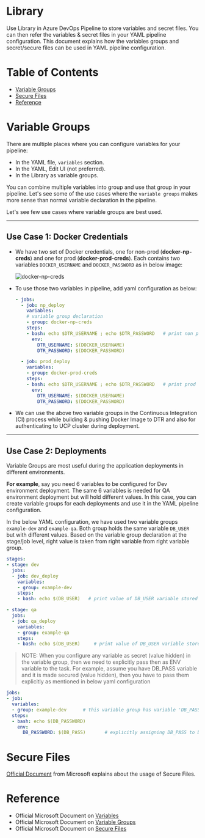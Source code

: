 # Library

Use Library in Azure DevOps Pipeline to store variables and secret files.  You can then refer the variables & secret files in your YAML pipeline configuration.  This document explains how the variables groups and secret/secure files can be used in YAML pipeline configuration.

# Table of Contents
- [Variable Groups](#variable-groups)
- [Secure Files](#secure-files)
- [Reference](#reference)

# Variable Groups
There are multiple places where you can configure variables for your pipeline:
- In the YAML file, `variables` section.
- In the YAML, Edit UI (not preferred).
- In the Library as variable groups.

You can combine multiple variables into group and use that group in your pipeline.  Let's see some of the use cases where the `variable groups` makes more sense than normal variable declaration in the pipeline.

Let's see few use cases where variable groups are best used.

---

## Use Case 1: Docker Credentials
- We have two set of Docker credentials, one for non-prod (**docker-np-creds**) and one for prod (**docker-prod-creds**).  Each contains two variables `DOCKER_USERNAME` and `DOCKER_PASSWORD` as in below image:

  ![docker-np-creds](https://github.com/PremierInc/code-devops-documents/blob/feature/example-maven-dtr-ucp/azure_devops/pipeline/resources/docker-np-creds.PNG?raw=true)

- To use those two variables in pipeline, add yaml configuration as below: 
  ```YAML
  - jobs: 
    - job: np_deploy
      variables:
      # variable group declaration
      - group: docker-np-creds
      steps:
      - bash: echo $DTR_USERNAME ; echo $DTR_PASSWORD   # print non prod credentials
        env:
          DTR_USERNAME: $(DOCKER_USERNAME)
          DTR_PASSWORD: $(DOCKER_PASSWORD)

    - job: prod_deploy
      variables:
      - group: docker-prod-creds
      steps:
      - bash: echo $DTR_USERNAME ; echo $DTR_PASSWORD   # print prod credentials
        env:
          DTR_USERNAME: $(DOCKER_USERNAME)
          DTR_PASSWORD: $(DOCKER_PASSWORD)
  ```

- We can use the above two variable groups in the Continuous Integration (CI) process while building & pushing Docker Image to DTR and also for authenticating to UCP cluster during deployment.

---

## Use Case 2: Deployments
Variable Groups are most useful during the application deployments in different environments.  

**For example**, say you need 6 variables to be configured for Dev environment deployment.  The same 6 variables is needed for QA environment deployment but will hold different values.  In this case, you can create variable groups for each deployments and use it in the YAML pipeline configuration.

In the below YAML configuration, we have used two variable groups `example-dev` and `example-qa`.  Both group holds the same variable `DB_USER` but with different values.  Based on the variable group declaration at the stage/job level, right value is taken from right variable from right variable group. 

```YAML
stages:
- stage: dev
  jobs:
  - job: dev_deploy
    variables:
    - group: example-dev
    steps:
    - bash: echo $(DB_USER)   # print value of DB_USER variable stored in example-dev variable group

- stage: qa
  jobs:
  - job: qa_deploy
    variables:
    - group: example-qa
    steps:
    - bash: echo $(DB_USER)     # print value of DB_USER variable stored in example-qa variable group
```

> NOTE: When you configure any variable as secret (value hidden) in the variable group, then we need to explicitly pass then as ENV variable to the task. For example, assume you have DB_PASS variable and it is made secured (value hidden), then you have to pass them explicitly as mentioned in below yaml configuration

```YAML
jobs:
- job:
  variables:
  - group: example-dev      # this variable group has variable 'DB_PASS'
  steps:
  - bash: echo $(DB_PASSWORD)
    env:
      DB_PASSWORD: $(DB_PASS)       # explicitly assigning DB_PASS to DB_PASSWORD env variable.
```

# Secure Files

[Official Document](https://docs.microsoft.com/en-us/azure/devops/pipelines/library/secure-files?view=azure-devops) from Microsoft explains about the usage of Secure Files. 

# Reference

- Official Microsoft Document on [Variables](https://docs.microsoft.com/en-us/azure/devops/pipelines/process/variables?view=azure-devops&tabs=yaml%2Cbatch)
- Official Microsoft Document on [Variable Groups](https://docs.microsoft.com/en-us/azure/devops/pipelines/scripts/cli/pipeline-variable-group-secret-nonsecret-variables?view=azure-devops)
- Official Microsoft Document on [Secure Files](https://docs.microsoft.com/en-us/azure/devops/pipelines/library/secure-files?view=azure-devops)